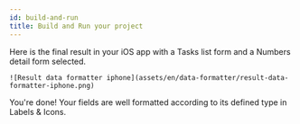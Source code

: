 ```yaml
---
id: build-and-run
title: Build and Run your project
---
```


Here is the final result in your iOS app with a Tasks list form and a Numbers detail form selected.

```![Result data formatter iphone](assets/en/data-formatter/result-data-formatter-iphone.png)```

You're done! Your fields are well formatted according to its defined type in Labels & Icons.